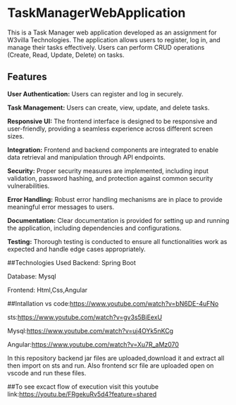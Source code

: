 # TaskManagerWebApplication
This is a Task Manager web application developed as an assignment for W3villa Technologies. The application allows users to register, log in, and manage their tasks effectively. Users can perform CRUD operations (Create, Read, Update, Delete) on tasks.

## Features
**User Authentication:** Users can register and log in securely.

**Task Management:** Users can create, view, update, and delete tasks.

**Responsive UI:** The frontend interface is designed to be responsive and user-friendly, providing a seamless experience across different screen sizes.

**Integration:** Frontend and backend components are integrated to enable data retrieval and manipulation through API endpoints.

**Security:** Proper security measures are implemented, including input validation, password hashing, and protection against common security vulnerabilities.

**Error Handling:** Robust error handling mechanisms are in place to provide meaningful error messages to users.

**Documentation:** Clear documentation is provided for setting up and running the application, including dependencies and configurations.

**Testing:** Thorough testing is conducted to ensure all functionalities work as expected and handle edge cases appropriately.

##Technologies Used
Backend: Spring Boot

Database: Mysql

Frontend: Html,Css,Angular

##Intallation
vs code:https://www.youtube.com/watch?v=bN6DE-4uFNo

sts:https://www.youtube.com/watch?v=gv3s5BiEexU

Mysql:https://www.youtube.com/watch?v=uj4OYk5nKCg

Angular:https://www.youtube.com/watch?v=Xu7R_aMz070

In this repository backend jar files are uploaded,download it and extract all then import on sts and run.
Also frontend scr file are uploaded open on vscode and run these files.

##To see excact flow of execution visit this youtube link:https://youtu.be/FRgekuRv5d4?feature=shared
